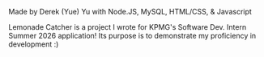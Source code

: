 Made by Derek (Yue) Yu with Node.JS, MySQL, HTML/CSS, & Javascript

Lemonade Catcher is a project I wrote for KPMG's Software Dev. Intern Summer 2026 application! Its purpose is to demonstrate my proficiency in development :)
